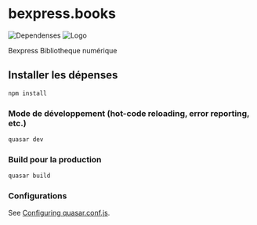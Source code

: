 # bexpress.books
![Dependenses](https://badgen.net/npm/dependents/got)
![Logo](https://bexpressbooks-one.vercel.app/logo.png)

Bexpress Bibliotheque numérique

## Installer les dépenses 
```bash
npm install
```

### Mode de développement (hot-code reloading, error reporting, etc.)
```bash
quasar dev
```


### Build pour la production
```bash
quasar build
```

### Configurations
See [Configuring quasar.conf.js](https://v2.quasar.dev/quasar-cli/quasar-conf-js).
